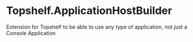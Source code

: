 # Topshelf.ApplicationHostBuilder
Extension for Topshelf to be able to use any type of application, not just a Console Application
